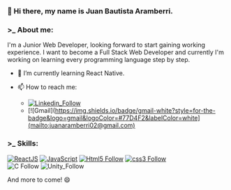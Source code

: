 ### **👋 Hi there, my name is Juan Bautista Aramberri.**

### >_ About me:

I'm a Junior Web Developer, looking forward to start gaining working experience. 
I want to become a Full Stack Web Developer and currently I'm working on learning every programming language step by step.
- 🌱 I’m currently learning React Native.
- 📫 How to reach me:
  
  - [![Linkedin_Follow](https://img.shields.io/badge/LinkedIn-0077B5?style=for-the-badge&logo=linkedin&logoColor=white&labelColor=101010)](https://www.linkedin.com/in/juanbautistaaramberri)
  - [![Gmail](https://img.shields.io/badge/gmail-white?style=for-the-badge&logo=gmail&logoColor=#77D4F2&labelColor=white](mailto:juanaramberri02@gmail.com)

### >_ Skills:
[![ReactJS](https://img.shields.io/badge/reactjs-black?style=for-the-badge&logo=react&logoColor=#77D4F2&labelColor=white)](#)
[![JavaScript](https://img.shields.io/badge/JavaScript-F7DF1E?style=for-the-badge&logo=javascript&logoColor=white&labelColor=101010)](#)
[![Html5 Follow](https://img.shields.io/badge/HTML5-E34F26?style=for-the-badge&logo=html5&logoColor=white&labelColor=101010)](#)
[![css3 Follow](https://img.shields.io/badge/CSS3-1572B6?style=for-the-badge&logo=css3&logoColor=white&labelColor=101010)](#)
</br>
![C Follow](https://img.shields.io/badge/C-blue?style=for-the-badge&logo=c&logoColor=white&labelColor=blue)
![Unity_Follow](https://img.shields.io/badge/Unity-black?style=for-the-badge&logo=unity&logoColor=black&labelColor=white)

And more to come! 😄


<!-- 
**Juamba02/Juamba02** is a ✨ _special_ ✨ repository because its `README.md` (this file) appears on your GitHub profile.

Here are some ideas to get you started:

- 🔭 I’m currently working on ...
- 🌱 I’m currently learning ...
- 👯 I’m looking to collaborate on ...
- 🤔 I’m looking for help with ...
- 💬 Ask me about ...
- 📫 How to reach me: ...
- 😄 Pronouns: ...
- ⚡ Fun fact: ...
-->

